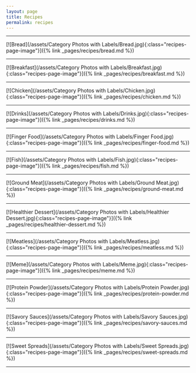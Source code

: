 ```yaml
---
layout: page
title: Recipes
permalink: recipes
---
```

<hr>
[![Bread](/assets/Category Photos with Labels/Bread.jpg){:class="recipes-page-image"}]({% link _pages/recipes/bread.md %})
<hr>
[![Breakfast](/assets/Category Photos with Labels/Breakfast.jpg){:class="recipes-page-image"}]({% link _pages/recipes/breakfast.md %})
<hr>
[![Chicken](/assets/Category Photos with Labels/Chicken.jpg){:class="recipes-page-image"}]({% link _pages/recipes/chicken.md %})
<hr>
[![Drinks](/assets/Category Photos with Labels/Drinks.jpg){:class="recipes-page-image"}]({% link _pages/recipes/drinks.md %})
<hr>
[![Finger Food](/assets/Category Photos with Labels/Finger Food.jpg){:class="recipes-page-image"}]({% link _pages/recipes/finger-food.md %})
<hr>
[![Fish](/assets/Category Photos with Labels/Fish.jpg){:class="recipes-page-image"}]({% link _pages/recipes/fish.md %})
<hr>
[![Ground Meat](/assets/Category Photos with Labels/Ground Meat.jpg){:class="recipes-page-image"}]({% link _pages/recipes/ground-meat.md %})
<hr>
[![Healthier Dessert](/assets/Category Photos with Labels/Healthier Dessert.jpg){:class="recipes-page-image"}]({% link _pages/recipes/healthier-dessert.md %})
<hr>
[![Meatless](/assets/Category Photos with Labels/Meatless.jpg){:class="recipes-page-image"}]({% link _pages/recipes/meatless.md %})
<hr>
[![Meme](/assets/Category Photos with Labels/Meme.jpg){:class="recipes-page-image"}]({% link _pages/recipes/meme.md %})
<hr>
[![Protein Powder](/assets/Category Photos with Labels/Protein Powder.jpg){:class="recipes-page-image"}]({% link _pages/recipes/protein-powder.md %})
<hr>
[![Savory Sauces](/assets/Category Photos with Labels/Savory Sauces.jpg){:class="recipes-page-image"}]({% link _pages/recipes/savory-sauces.md %})
<hr>
[![Sweet Spreads](/assets/Category Photos with Labels/Sweet Spreads.jpg){:class="recipes-page-image"}]({% link _pages/recipes/sweet-spreads.md %})
<hr>
